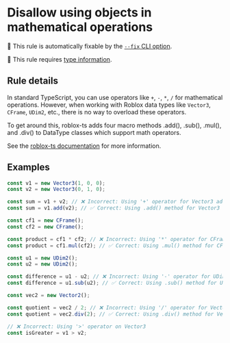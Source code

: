 # Disallow using objects in mathematical operations

🔧 This rule is automatically fixable by the [`--fix` CLI option](https://eslint.org/docs/latest/user-guide/command-line-interface#--fix).

💭 This rule requires [type information](https://typescript-eslint.io/linting/typed-linting).

<!-- end auto-generated rule header -->
<!-- Do not manually modify this header. Run: `npm run eslint-docs` -->

## Rule details

In standard TypeScript, you can use operators like `+`, `-`, `*`, `/` for
mathematical operations. However, when working with Roblox data types like
`Vector3`, `CFrame`, `UDim2`, etc., there is no way to overload these operators.

To get around this, roblox-ts adds four macro methods .add(), .sub(), .mul(),
and .div() to DataType classes which support math operators.

See the [roblox-ts documentation](https://roblox-ts.com/docs/guides/datatype-math) for more information.

## Examples

```js
const v1 = new Vector3(1, 0, 0);
const v2 = new Vector3(0, 1, 0);

const sum = v1 + v2; // ❌ Incorrect: Using '+' operator for Vector3 addition
const sum = v1.add(v2); // ✅ Correct: Using .add() method for Vector3 addition

const cf1 = new CFrame();
const cf2 = new CFrame();

const product = cf1 * cf2; // ❌ Incorrect: Using '*' operator for CFrame multiplication
const product = cf1.mul(cf2); // ✅ Correct: Using .mul() method for CFrame multiplication

const u1 = new UDim2();
const u2 = new UDim2();

const difference = u1 - u2; // ❌ Incorrect: Using '-' operator for UDim2 subtraction
const difference = u1.sub(u2); // ✅ Correct: Using .sub() method for UDim2 subtraction

const vec2 = new Vector2();

const quotient = vec2 / 2; // ❌ Incorrect: Using '/' operator for Vector2 division
const quotient = vec2.div(2); // ✅ Correct: Using .div() method for Vector2 division

// ❌ Incorrect: Using '>' operator on Vector3
const isGreater = v1 > v2;
